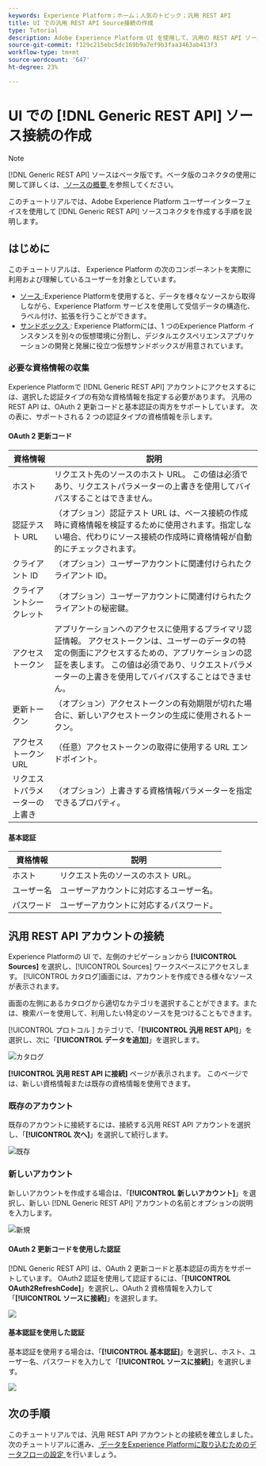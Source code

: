 ```yaml
---
keywords: Experience Platform；ホーム；人気のトピック；汎用 REST API
title: UI での汎用 REST API Source接続の作成
type: Tutorial
description: Adobe Experience Platform UI を使用して、汎用の REST API ソース接続を作成する方法を説明します。
source-git-commit: f129c215ebc5dc169b9a7ef9b3faa3463ab413f3
workflow-type: tm+mt
source-wordcount: '647'
ht-degree: 23%

---
```


# UI での [!DNL Generic REST API] ソース接続の作成

>[!NOTE]
>
> [!DNL Generic REST API] ソースはベータ版です。ベータ版のコネクタの使用に関して詳しくは、[ ソースの概要 ](../../../../home.md#terms-and-conditions) を参照してください。

このチュートリアルでは、Adobe Experience Platform ユーザーインターフェイスを使用して [!DNL Generic REST API] ソースコネクタを作成する手順を説明します。

## はじめに

このチュートリアルは、 Experience Platform の次のコンポーネントを実際に利用および理解しているユーザーを対象としています。

* [ ソース ](../../../../home.md):Experience Platformを使用すると、データを様々なソースから取得しながら、Experience Platform サービスを使用して受信データの構造化、ラベル付け、拡張を行うことができます。
* [ サンドボックス ](../../../../../sandboxes/home.md): Experience Platformには、1 つのExperience Platform インスタンスを別々の仮想環境に分割し、デジタルエクスペリエンスアプリケーションの開発と発展に役立つ仮想サンドボックスが用意されています。

### 必要な資格情報の収集

Experience Platformで [!DNL Generic REST API] アカウントにアクセスするには、選択した認証タイプの有効な資格情報を指定する必要があります。 汎用の REST API は、OAuth 2 更新コードと基本認証の両方をサポートしています。 次の表に、サポートされる 2 つの認証タイプの資格情報を示します。

#### OAuth 2 更新コード

| 資格情報 | 説明 |
| --- | --- |
| ホスト | リクエスト先のソースのホスト URL。 この値は必須であり、リクエストパラメーターの上書きを使用してバイパスすることはできません。 |
| 認証テスト URL | （オプション）認証テスト URL は、ベース接続の作成時に資格情報を検証するために使用されます。指定しない場合、代わりにソース接続の作成時に資格情報が自動的にチェックされます。 |
| クライアント ID | （オプション）ユーザーアカウントに関連付けられたクライアント ID。 |
| クライアントシークレット | （オプション）ユーザーアカウントに関連付けられたクライアントの秘密鍵。 |
| アクセストークン | アプリケーションへのアクセスに使用するプライマリ認証情報。 アクセストークンは、ユーザーのデータの特定の側面にアクセスするための、アプリケーションの認証を表します。 この値は必須であり、リクエストパラメーターの上書きを使用してバイパスすることはできません。 |
| 更新トークン | （オプション）アクセストークンの有効期限が切れた場合に、新しいアクセストークンの生成に使用されるトークン。 |
| アクセストークン URL | （任意）アクセストークンの取得に使用する URL エンドポイント。 |
| リクエストパラメーターの上書き | （オプション）上書きする資格情報パラメーターを指定できるプロパティ。 |


#### 基本認証

| 資格情報 | 説明 |
| --- | --- |
| ホスト | リクエスト先のソースのホスト URL。 |
| ユーザー名 | ユーザーアカウントに対応するユーザー名。 |
| パスワード | ユーザーアカウントに対応するパスワード。 |

## 汎用 REST API アカウントの接続

Experience Platformの UI で、左側のナビゲーションから **[!UICONTROL Sources]** を選択し、[!UICONTROL Sources] ワークスペースにアクセスします。 [!UICONTROL カタログ]画面には、アカウントを作成できる様々なソースが表示されます。

画面の左側にあるカタログから適切なカテゴリを選択することができます。または、検索バーを使用して、利用したい特定のソースを見つけることもできます。

[!UICONTROL  プロトコル ] カテゴリで、「**[!UICONTROL 汎用 REST API]**」を選択し、次に「**[!UICONTROL データを追加]**」を選択します。

![カタログ](../../../../images/tutorials/create/generic-rest/catalog.png)

**[!UICONTROL 汎用 REST API に接続]** ページが表示されます。 このページでは、新しい資格情報または既存の資格情報を使用できます。

### 既存のアカウント

既存のアカウントに接続するには、接続する汎用 REST API アカウントを選択し、「**[!UICONTROL 次へ]**」を選択して続行します。

![既存](../../../../images/tutorials/create/generic-rest/existing.png)

### 新しいアカウント

新しいアカウントを作成する場合は、「**[!UICONTROL 新しいアカウント]**」を選択し、新しい [!DNL Generic REST API] アカウントの名前とオプションの説明を入力します。

![新規](../../../../images/tutorials/create/generic-rest/new.png)

#### OAuth 2 更新コードを使用した認証

[!DNL Generic REST API] は、OAuth 2 更新コードと基本認証の両方をサポートしています。 OAuth2 認証を使用して認証するには、「**[!UICONTROL OAuth2RefreshCode]**」を選択し、OAuth 2 資格情報を入力して「**[!UICONTROL ソースに接続]**」を選択します。

![](../../../../images/tutorials/create/generic-rest/oauth2.png)

#### 基本認証を使用した認証

基本認証を使用する場合は、「**[!UICONTROL 基本認証]**」を選択し、ホスト、ユーザー名、パスワードを入力して「**[!UICONTROL ソースに接続]**」を選択します。

![](../../../../images/tutorials/create/generic-rest/basic-authentication.png)

## 次の手順

このチュートリアルでは、汎用 REST API アカウントとの接続を確立しました。 次のチュートリアルに進み、[ データをExperience Platformに取り込むためのデータフローの設定 ](../../dataflow/protocols.md) を行いましょう。
